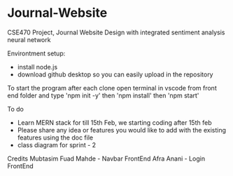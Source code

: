 # Journal-Website

CSE470 Project, Journal Website Design with integrated sentiment analysis neural network

Environtment setup:

- install node.js
- download github desktop so you can easily upload in the repository

To start the program after each clone
open terminal in vscode from front end folder and type 'npm init -y' then 'npm install' then 'npm start'

To do

- Learn MERN stack for till 15th Feb, we starting coding after 15th feb
- Please share any idea or features you would like to add with the existing features using the doc file
- class diagram for sprint - 2

Credits
Mubtasim Fuad Mahde - Navbar FrontEnd
Afra Anani - Login FrontEnd